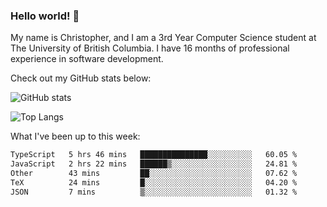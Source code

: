 ### Hello world! 👋
My name is Christopher, and I am a 3rd Year Computer Science student at The University of British Columbia. I have 16 months of professional experience in software development.


Check out my GitHub stats below: 

![GitHub stats](https://github-readme-stats-chrishadrian.vercel.app/api?username=chrishadrian&hide=contribs,issues&count_private=true&show_icons=true&theme=tokyonight)

![Top Langs](https://github-readme-stats-chrishadrian.vercel.app/api/top-langs/?username=chrishadrian&exclude_repo=prodify,cpsc221&layout=compact&theme=tokyonight&langs_count=4)

What I've been up to this week:
<!--START_SECTION:waka-->

```txt
TypeScript   5 hrs 46 mins   ███████████████░░░░░░░░░░   60.05 %
JavaScript   2 hrs 22 mins   ██████▒░░░░░░░░░░░░░░░░░░   24.81 %
Other        43 mins         ██░░░░░░░░░░░░░░░░░░░░░░░   07.62 %
TeX          24 mins         █░░░░░░░░░░░░░░░░░░░░░░░░   04.20 %
JSON         7 mins          ▒░░░░░░░░░░░░░░░░░░░░░░░░   01.32 %
```

<!--END_SECTION:waka-->
<!-- [![willianrod's wakatime stats](https://github-readme-stats.vercel.app/api/wakatime?username=chrishadrian)](https://github.com/anuraghazra/github-readme-stats) -->

<!--
- 🔭 I’m currently working on ...
- 🌱 I’m currently learning ...
- 👯 I’m looking to collaborate on ...
- 🤔 I’m looking for help with ...
- 💬 Ask me about ...
- 📫 How to reach me: ...
- 😄 Pronouns: ...
- ⚡ Fun fact: ...
-->
